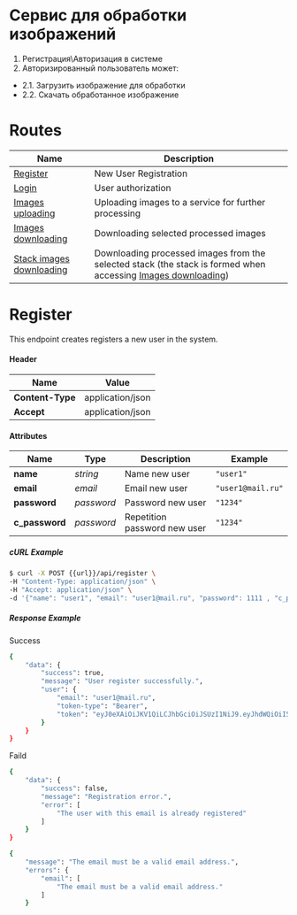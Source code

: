 # Сервис для обработки изображений
 1. Регистрация\Авторизация в системе
 2. Авторизированный пользователь может:
 - 2.1. Загрузить изображение для обработки
 - 2.2. Скачать обработанное изображение

# Routes
Name | Description
------------ | ------------
[Register]({{url}}/api/register)     | New User Registration
[Login]({{url}}/api/login)   | User authorization
[Images uploading](https://kirschbaumdevelopment.com)   | Uploading images to a service for further processing
[Images downloading](https://64robots.com)   | Downloading selected processed images
[Stack images downloading](https://cubettech.com) | Downloading processed images from the selected stack (the stack is formed when accessing [Images downloading](https://64robots.com))
    
# Register
This endpoint creates registers a new user in the system.

#### Header

Name            | Value 
----------------|------
**Content-Type**| application/json 
**Accept**| application/json 
    
#### Attributes

Name            | Type | Description | Example
----------------|------|------------ |--------
**name**| _string_ | Name new user| `"user1"`
**email**| _email_ | Email new user| `"user1@mail.ru"`
**password**| _password_ | Password new user| `"1234"`
**c_password**| _password_ | Repetition password new user| `"1234"`

##### cURL Example
```bash
$ curl -X POST {{url}}/api/register \
-H "Content-Type: application/json" \
-H "Accept: application/json" \
-d '{"name": "user1", "email": "user1@mail.ru", "password": 1111 , "c_password": 1111}'
```

##### Response Example
Success    
```bash
{
    "data": {
        "success": true,
        "message": "User register successfully.",
        "user": {
            "email": "user1@mail.ru",
            "token-type": "Bearer",
            "token": "eyJ0eXAiOiJKV1QiLCJhbGciOiJSUzI1NiJ9.eyJhdWQiOiI5NmM0YWZhZi0xODFiLTRmYmYtYTc5NC0wOTUyMjNkN2NkNjUiLCJqdGkiOiI3YzU5YjhjNGQ4OTk5ZmMxYWQ3M2U1NTZiYzkwZjIyNGYxZDU0YmU5NTQ5ZWQzOTc0NzE3OTAwNTIzZmQxOTYxZWE0YmI5MDQ2ZDM2YjQ3OSIsImlhdCI6MTY1Nzc3Njk5My4yODg2NTksIm5iZiI6MTY1Nzc3Njk5My4yODg2NjEsImV4cCI6MTY4OTMxMjk5My4yODA5ODYsInN1YiI6IjMiLCJzY29wZXMiOltdfQ.BZGiOY6XqavNmnqmxPY5SE-XdSbzaTPRAhW81e5D6uED5G51efKS4_3Pfi0P25Dev6ndOl1YFpysZ3pKz6c7CQ9KpVY9B_5J0iToECfdSHl-xHICmqWj79M1j2tXrI4tgYwyZ4SPoMkcYmLuDOnJRzm_gHpaE9dDoAmbVJyuq0dTPD6Wbh1PU5WIIF9sXyxXTJe3Pf6Sl1GfcwTo15wDBAA6ksWYXchUVsDqQU382mI-BYmOo5Xq3Hx3BTYvTHDiSlcXZ0dE_kRBCF3CJ7-bGd2qPUw8SJfLW4FFuFkxz8eN-_TYPPuwoz6AbsfMl5b2pNvt_m6de3gvNNLMEYSHs5zYgAVv_RZWXHM-DnsJTbfrRgb4WLN8RCMcxsClVBqD4PH7m0zDIPsVmyjHnfsUOx-ICovgkAdSd6zWvgZHfLKo88FYTsl-1_ngBfIO6DT0vqUHHMEepKcd5pGxSVSCZLvZJsyjRS6BTTA0vWWrzxKTqHQPRbotESo5pEmmVYV2RZzU3a2mXJNp2CsjQ25xvidKC1RiFwZ0wphJtQag01YXx7yiNjcSbIQX_sUx15M15a58O9bXiPoQyBE4F8TA-xMaggNbw_x8UG4iKVm9v0vTJCaiDvvM2e6UIPyMoIU1_L4uJ_5omcC-ELLPEJ_0J346cXxn7AZsK8UjnUvDrxI"
        }
    }
}
```
Faild
```bash
{
    "data": {
        "success": false,
        "message": "Registration error.",
        "error": [
            "The user with this email is already registered"
        ]
    }
}
```
```bash
{
    "message": "The email must be a valid email address.",
    "errors": {
        "email": [
            "The email must be a valid email address."
        ]
    }
```
